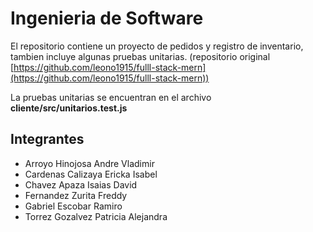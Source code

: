 # Ingenieria de Software
El repositorio contiene un proyecto de pedidos y registro de inventario, tambien incluye algunas pruebas unitarias. (repositorio original [https://github.com/leono1915/fulll-stack-mern](https://github.com/leono1915/fulll-stack-mern))

La pruebas unitarias se encuentran en el archivo **cliente/src/unitarios.test.js**

## Integrantes
- Arroyo Hinojosa Andre Vladimir 
- Cardenas Calizaya Ericka Isabel
- Chavez Apaza Isaias David
- Fernandez Zurita Freddy
- Gabriel Escobar Ramiro
- Torrez Gozalvez Patricia Alejandra